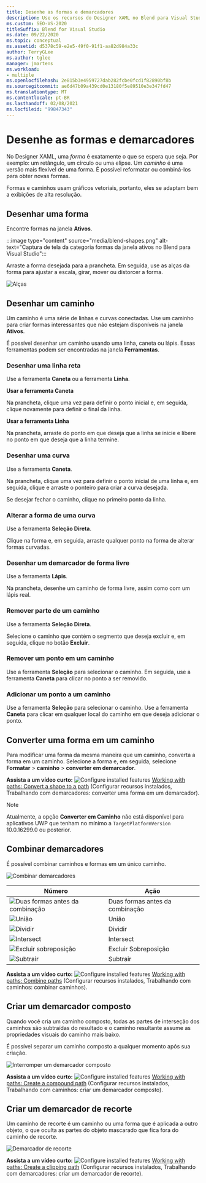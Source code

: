 ```yaml
---
title: Desenhe as formas e demarcadores
description: Use os recursos do Designer XAML no Blend para Visual Studio para desenhar caminhos e formas, modificá-los e combiná-los.
ms.custom: SEO-VS-2020
titleSuffix: Blend for Visual Studio
ms.date: 09/22/2020
ms.topic: conceptual
ms.assetid: d5378c59-e2e5-49f0-91f1-aa82d984a33c
author: TerryGLee
ms.author: tglee
manager: jmartens
ms.workload:
- multiple
ms.openlocfilehash: 2e815b3e4959727dab282fcbe0fcd1f82890bf8b
ms.sourcegitcommit: ae6d47b09a439cd0e13180f5e89510e3e347fd47
ms.translationtype: MT
ms.contentlocale: pt-BR
ms.lasthandoff: 02/08/2021
ms.locfileid: "99847343"
---
```

# <a name="draw-shapes-and-paths"></a>Desenhe as formas e demarcadores

No Designer XAML, uma *forma* é exatamente o que se espera que seja. Por exemplo: um retângulo, um círculo ou uma elipse. Um *caminho* é uma versão mais flexível de uma forma. É possível reformatar ou combiná-los para obter novas formas.

Formas e caminhos usam gráficos vetoriais, portanto, eles se adaptam bem a exibições de alta resolução.

## <a name="draw-a-shape"></a>Desenhar uma forma

Encontre formas na janela **Ativos**.

:::image type="content" source="media/blend-shapes.png" alt-text="Captura de tela da categoria formas da janela ativos no Blend para Visual Studio":::

Arraste a forma desejada para a prancheta. Em seguida, use as alças da forma para ajustar a escala, girar, mover ou distorcer a forma.

![Alças](../designers/media/84261e83-3091-4490-ab58-4218b188439e.png)

## <a name="draw-a-path"></a>Desenhar um caminho

Um caminho é uma série de linhas e curvas conectadas. Use um caminho para criar formas interessantes que não estejam disponíveis na janela **Ativos**.

É possível desenhar um caminho usando uma linha, caneta ou lápis. Essas ferramentas podem ser encontradas na janela **Ferramentas**.

### <a name="draw-a-straight-line"></a>Desenhar uma linha reta

Use a ferramenta **Caneta** ou a ferramenta **Linha**.

**Usar a ferramenta Caneta**

Na prancheta, clique uma vez para definir o ponto inicial e, em seguida, clique novamente para definir o final da linha.

**Usar a ferramenta Linha**

Na prancheta, arraste do ponto em que deseja que a linha se inicie e libere no ponto em que deseja que a linha termine.

### <a name="draw-a-curve"></a>Desenhar uma curva

Use a ferramenta **Caneta**.

Na prancheta, clique uma vez para definir o ponto inicial de uma linha e, em seguida, clique e arraste o ponteiro para criar a curva desejada.

Se desejar fechar o caminho, clique no primeiro ponto da linha.

### <a name="change-the-shape-of-a-curve"></a>Alterar a forma de uma curva

Use a ferramenta **Seleção Direta**.

Clique na forma e, em seguida, arraste qualquer ponto na forma de alterar formas curvadas.

### <a name="draw-a-free-form-path"></a>Desenhar um demarcador de forma livre

Use a ferramenta **Lápis**.

Na prancheta, desenhe um caminho de forma livre, assim como com um lápis real.

### <a name="remove-part-of-a-path"></a>Remover parte de um caminho

Use a ferramenta **Seleção Direta**.

Selecione o caminho que contém o segmento que deseja excluir e, em seguida, clique no botão **Excluir**.

### <a name="remove-a-point-in-a-path"></a>Remover um ponto em um caminho

Use a ferramenta **Seleção** para selecionar o caminho. Em seguida, use a ferramenta **Caneta** para clicar no ponto a ser removido.

### <a name="add-a-point-to-a-path"></a>Adicionar um ponto a um caminho

Use a ferramenta **Seleção** para selecionar o caminho. Use a ferramenta **Caneta** para clicar em qualquer local do caminho em que deseja adicionar o ponto.

## <a name="convert-a-shape-to-a-path"></a>Converter uma forma em um caminho

Para modificar uma forma da mesma maneira que um caminho, converta a forma em um caminho. Selecione a forma e, em seguida, selecione **Formatar**  >  **caminho**  >  **converter em demarcador**.

**Assista a um vídeo curto:** ![Configure installed features](../designers/media/bldadminconsoleinitialconfigicon.png) [Working with paths: Convert a shape to a path](https://www.youtube.com/watch?v=Io5bC0-nH6Q#t=147) (Configurar recursos instalados, Trabalhando com demarcadores: converter uma forma em um demarcador).

> [!NOTE]
> Atualmente, a opção **Converter em Caminho** não está disponível para aplicativos UWP que tenham no mínimo a `TargetPlatformVersion` 10.0.16299.0 ou posterior.

## <a name="combine-paths"></a>Combinar demarcadores

É possível combinar caminhos e formas em um único caminho.

![Combinar demarcadores](../designers/media/2df17a5d-a338-4ef4-96c5-dae51cc1ca8a.png)

|Número|Ação|
|-|-|
|![Duas formas antes da combinação](../designers/media/b1_1.png)|Duas formas antes da combinação|
|![União](../designers/media/b1_2.png)|União|
|![Dividir](../designers/media/b1_3.png)|Dividir|
|![Intersect](../designers/media/b1_4.png)|Intersect|
|![Excluir sobreposição](../designers/media/b1_5.png)|Excluir Sobreposição|
|![Subtrair](../designers/media/b1_6.png)|Subtrair|

**Assista a um vídeo curto:** ![Configure installed features](../designers/media/bldadminconsoleinitialconfigicon.png) [Working with paths: Combine paths](https://www.youtube.com/watch?v=Io5bC0-nH6Q#t=195) (Configurar recursos instalados, Trabalhando com caminhos: combinar caminhos).

## <a name="create-a-compound-path"></a>Criar um demarcador composto

Quando você cria um caminho composto, todas as partes de interseção dos caminhos são subtraídas do resultado e o caminho resultante assume as propriedades visuais do caminho mais baixo.

É possível separar um caminho composto a qualquer momento após sua criação.

![Interromper um demarcador composto](../designers/media/2157a8aa-d9a7-4de4-8de5-b10d28f08a84.png)

**Assista a um vídeo curto:** ![Configure installed features](../designers/media/bldadminconsoleinitialconfigicon.png) [Working with paths: Create a compound path](https://www.youtube.com/watch?v=Io5bC0-nH6Q) (Configurar recursos instalados, Trabalhando com caminhos: criar um demarcador composto).

## <a name="create-a-clipping-path"></a>Criar um demarcador de recorte

Um caminho de recorte é um caminho ou uma forma que é aplicada a outro objeto, o que oculta as partes do objeto mascarado que fica fora do caminho de recorte.

![Demarcador de recorte](../designers/media/22471e98-a841-4f39-a3ef-36090cf5a625.png)

**Assista a um vídeo curto:** ![Configure installed features](../designers/media/bldadminconsoleinitialconfigicon.png) [Working with paths: Create a clipping path](https://www.youtube.com/watch?v=Io5bC0-nH6Q#t=232) (Configurar recursos instalados, Trabalhando com demarcadores: criar um demarcador de recorte).
